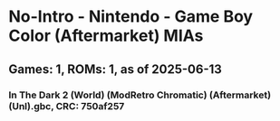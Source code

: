 # No-Intro - Nintendo - Game Boy Color (Aftermarket) MIAs
## Games: 1, ROMs: 1, as of 2025-06-13

### In The Dark 2 (World) (ModRetro Chromatic) (Aftermarket) (Unl).gbc, CRC: 750af257
